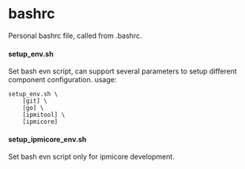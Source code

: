 # bashrc
Personal bashrc file, called from .bashrc.

#### setup_env.sh
Set bash evn script, can support several parameters to setup different component configuration.
usage:
```
setup_env.sh \
	[git] \
	[go] \
	[ipmitool] \
	[ipmicore]
```

#### setup_ipmicore_env.sh
Set bash evn script only for ipmicore development.

